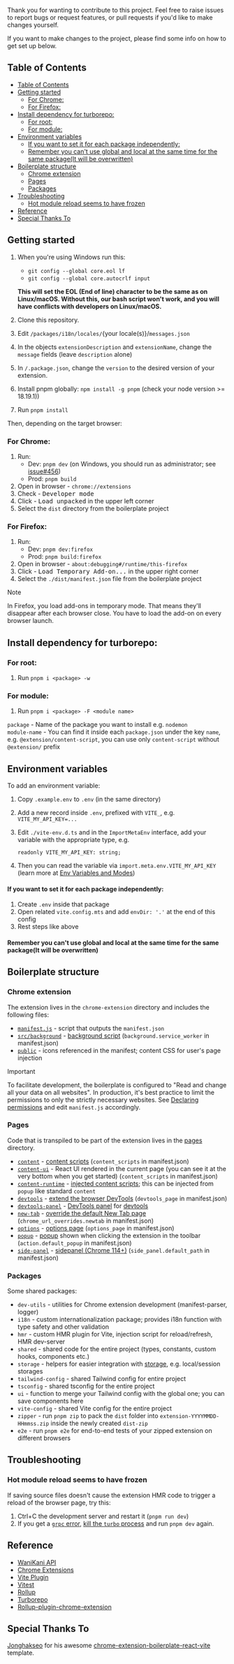 Thank you for wanting to contribute to this project. Feel free to raise issues to report bugs or request features, or pull requests if you'd like to make changes yourself.

If you want to make changes to the project, please find some info on how to get set up below.

## Table of Contents

- [Table of Contents](#table-of-contents)
- [Getting started](#getting-started)
  - [For Chrome: ](#for-chrome-)
  - [For Firefox: ](#for-firefox-)
- [Install dependency for turborepo: ](#install-dependency-for-turborepo-)
  - [For root: ](#for-root-)
  - [For module: ](#for-module-)
- [Environment variables](#environment-variables)
    - [If you want to set it for each package independently:](#if-you-want-to-set-it-for-each-package-independently)
    - [Remember you can't use global and local at the same time for the same package(It will be overwritten)](#remember-you-cant-use-global-and-local-at-the-same-time-for-the-same-packageit-will-be-overwritten)
- [Boilerplate structure ](#boilerplate-structure-)
  - [Chrome extension ](#chrome-extension-)
  - [Pages ](#pages-)
  - [Packages ](#packages-)
- [Troubleshooting](#troubleshooting)
  - [Hot module reload seems to have frozen](#hot-module-reload-seems-to-have-frozen)
- [Reference](#reference)
- [Special Thanks To](#special-thanks-to)


## Getting started

1. When you're using Windows run this:
   - `git config --global core.eol lf`
   - `git config --global core.autocrlf input`

   **This will set the EOL (End of line) character to be the same as on Linux/macOS. Without this, our bash script won't work, and you will have conflicts with developers on Linux/macOS.**
2. Clone this repository.
3. Edit `/packages/i18n/locales/`{your locale(s)}/`messages.json`
4. In the objects `extensionDescription` and `extensionName`, change the `message` fields (leave `description` alone)
5. In `/.package.json`, change the `version` to the desired version of your extension.
6. Install pnpm globally: `npm install -g pnpm` (check your node version >= 18.19.1))
7. Run `pnpm install`

Then, depending on the target browser:

### For Chrome: <a name="getting-started-chrome"></a>

1. Run:
    - Dev: `pnpm dev` (on Windows, you should run as administrator; see [issue#456](https://github.com/Jonghakseo/chrome-extension-boilerplate-react-vite/issues/456))
    - Prod: `pnpm build`
2. Open in browser - `chrome://extensions`
3. Check - <kbd>Developer mode</kbd>
4. Click - <kbd>Load unpacked</kbd> in the upper left corner
5. Select the `dist` directory from the boilerplate project

### For Firefox: <a name="getting-started-firefox"></a>

1. Run:
    - Dev: `pnpm dev:firefox`
    - Prod: `pnpm build:firefox`
2. Open in browser - `about:debugging#/runtime/this-firefox`
3. Click - <kbd>Load Temporary Add-on...</kbd> in the upper right corner
4. Select the `./dist/manifest.json` file from the boilerplate project

> [!NOTE]
> In Firefox, you load add-ons in temporary mode. That means they'll disappear after each browser close. You have to load the add-on on every browser launch.

## Install dependency for turborepo: <a name="install-dependency"></a>

### For root: <a name="install-dependency-for-root"></a>

1. Run `pnpm i <package> -w`

### For module: <a name="install-dependency-for-module"></a>

1. Run `pnpm i <package> -F <module name>`

`package` - Name of the package you want to install e.g. `nodemon` \
`module-name` - You can find it inside each `package.json` under the key `name`, e.g. `@extension/content-script`, you can use only `content-script` without `@extension/` prefix

## Environment variables

To add an environment variable:

1. Copy `.example.env` to `.env` (in the same directory)
2. Add a new record inside `.env`, prefixed with `VITE_`, e.g. `VITE_MY_API_KEY=...`
3. Edit `./vite-env.d.ts` and in the `ImportMetaEnv` interface, add your variable with the appropriate type, e.g.

   `readonly VITE_MY_API_KEY: string;`
4. Then you can read the variable via `import.meta.env.VITE_MY_API_KEY` (learn more at [Env Variables and Modes](https://vite.dev/guide/env-and-mode))

#### If you want to set it for each package independently:

1. Create `.env` inside that package
2. Open related `vite.config.mts` and add `envDir: '.'` at the end of this config
3. Rest steps like above

#### Remember you can't use global and local at the same time for the same package(It will be overwritten)

## Boilerplate structure <a name="structure"></a>

### Chrome extension <a name="structure-chrome-extension"></a>

The extension lives in the `chrome-extension` directory and includes the following files:

- [`manifest.js`](chrome-extension/manifest.js) - script that outputs the `manifest.json`
- [`src/background`](chrome-extension/src/background) - [background script](https://developer.chrome.com/docs/extensions/mv3/background_pages/) 
  (`background.service_worker` in manifest.json)
- [`public`](chrome-extension/public/) - icons referenced in the manifest; content CSS for user's page injection

> [!IMPORTANT]
> To facilitate development, the boilerplate is configured to "Read and change all your data on all websites".
> In production, it's best practice to limit the permissions to only the strictly necessary websites. See
> [Declaring permissions](https://developer.chrome.com/docs/extensions/develop/concepts/declare-permissions)
> and edit `manifest.js` accordingly.

### Pages <a name="structure-pages"></a>

Code that is transpiled to be part of the extension lives in the [pages](pages/) directory.

- [`content`](pages/content/) - [content scripts](https://developer.chrome.com/docs/extensions/develop/concepts/content-scripts)
  (`content_scripts` in manifest.json)
- [`content-ui`](pages/content-ui) - React UI rendered in the current page (you can see it at the very bottom when you get started)
  (`content_scripts` in manifest.json)
- [`content-runtime`](pages/content-runtime/src/) - [injected content scripts](https://developer.chrome.com/docs/extensions/develop/concepts/content-scripts#functionality);
  this can be injected from `popup` like standard `content`
- [`devtools`](pages/devtools/) - [extend the browser DevTools](https://developer.chrome.com/docs/extensions/how-to/devtools/extend-devtools#creating)
  (`devtools_page` in manifest.json)
- [`devtools-panel`](pages/devtools-panel/) - [DevTools panel](https://developer.chrome.com/docs/extensions/reference/api/devtools/panels)
  for [devtools](pages/devtools/src/index.ts)
- [`new-tab`](pages/new-tab/) - [override the default New Tab page](https://developer.chrome.com/docs/extensions/develop/ui/override-chrome-pages)
  (`chrome_url_overrides.newtab` in manifest.json)
- [`options`](pages/options/) - [options page](https://developer.chrome.com/docs/extensions/develop/ui/options-page)
  (`options_page` in manifest.json)
- [`popup`](pages/popup/) - [popup](https://developer.chrome.com/docs/extensions/reference/api/action#popup) shown when clicking the extension in the toolbar
  (`action.default_popup` in manifest.json)
- [`side-panel`](pages/side-panel/) - [sidepanel (Chrome 114+)](https://developer.chrome.com/docs/extensions/reference/api/sidePanel)
  (`side_panel.default_path` in manifest.json)

### Packages <a name="structure-packages"></a>

Some shared packages:

- `dev-utils` - utilities for Chrome extension development (manifest-parser, logger)
- `i18n` - custom internationalization package; provides i18n function with type safety and other validation
- `hmr` - custom HMR plugin for Vite, injection script for reload/refresh, HMR dev-server
- `shared` - shared code for the entire project (types, constants, custom hooks, components etc.)
- `storage` - helpers for easier integration with [storage](https://developer.chrome.com/docs/extensions/reference/api/storage), e.g. local/session storages
- `tailwind-config` - shared Tailwind config for entire project
- `tsconfig` - shared tsconfig for the entire project
- `ui` - function to merge your Tailwind config with the global one; you can save components here
- `vite-config` - shared Vite config for the entire project
- `zipper` - run `pnpm zip` to pack the `dist` folder into `extension-YYYYMMDD-HHmmss.zip` inside the newly created `dist-zip`
- `e2e` - run `pnpm e2e` for end-to-end tests of your zipped extension on different browsers

## Troubleshooting

### Hot module reload seems to have frozen

If saving source files doesn't cause the extension HMR code to trigger a reload of the browser page, try this:

1. Ctrl+C the development server and restart it (`pnpm run dev`)
2. If you get a [`grpc` error](https://github.com/Jonghakseo/chrome-extension-boilerplate-react-vite/issues/612),
   [kill the `turbo` process](https://github.com/Jonghakseo/chrome-extension-boilerplate-react-vite/issues/612#issuecomment-2518982339) and run `pnpm dev` again.

## Reference
- [WaniKani API](https://docs.api.wanikani.com/)
- [Chrome Extensions](https://developer.chrome.com/docs/extensions)
- [Vite Plugin](https://vitejs.dev/guide/api-plugin.html)
- [Vitest](https://vitest.dev/guide/)
- [Rollup](https://rollupjs.org/guide/en/)
- [Turborepo](https://turbo.build/repo/docs)
- [Rollup-plugin-chrome-extension](https://www.extend-chrome.dev/rollup-plugin)

## Special Thanks To

[Jonghakseo](https://jonghakseo.github.io/) for his awesome [chrome-extension-boilerplate-react-vite](https://github.com/Jonghakseo/chrome-extension-boilerplate-react-vite) template.
